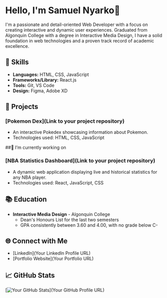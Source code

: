 
# Hello, I'm Samuel Nyarko👋

I'm a passionate and detail-oriented Web Developer with a focus on creating interactive and dynamic user experiences. Graduated from Algonquin College with a degree in Interactive Media Design, I have a solid foundation in web technologies and a proven track record of academic excellence.

## 🔧 Skills

- **Languages:** HTML, CSS, JavaScript
- **Frameworks/Library:** React.js
- **Tools:** Git, VS Code
- **Design:** Figma, Adobe XD

## 🚀 Projects

### [Pokemon Dex](Link to your project repository)
- An interactive Pokedex showcasing information about Pokemon.
- Technologies used: HTML, CSS, JavaScript

  

##🔭 I’m currently working on

  ### [NBA Statistics Dashboard](Link to your project repository)
- A dynamic web application displaying live and historical statistics for any NBA player.
- Technologies used: React, JavaScript, CSS

## 📚 Education

- **Interactive Media Design** - Algonquin College 
  - Dean's Honours List for the last two semesters
  - GPA consistently between 3.60 and 4.00, with no grade below C-

## 🌐 Connect with Me

- [LinkedIn](Your LinkedIn Profile URL)
- [Portfolio Website](Your Portfolio URL)

## 📈 GitHub Stats

[![Your GitHub Stats](https://github-readme-stats.vercel.app/api?username=yourusername&show_icons=true&hide_title=true)](Your GitHub Profile URL)
<!--
- 🌱 I’m currently learning ...
- 📫 How to reach me: ...
- 😄 Pronouns: ...
- ⚡ Fun fact: ...
-->
